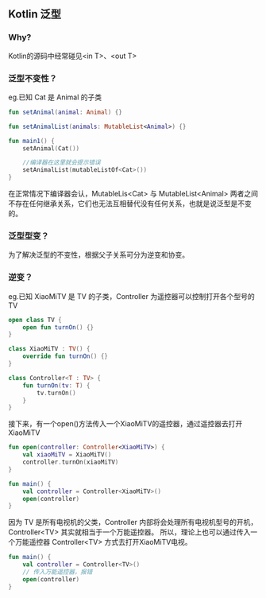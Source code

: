 ## Kotlin 泛型

### Why?
Kotlin的源码中经常碰见\<in T\>、\<out T\>

### 泛型不变性？
eg.已知 Cat 是 Animal 的子类
```kotlin
fun setAnimal(animal: Animal) {}

fun setAnimalList(animals: MutableList<Animal>) {}

fun main1() {
    setAnimal(Cat())

    //编译器在这里就会提示错误
    setAnimalList(mutableListOf<Cat>())
}
```
在正常情况下编译器会认，MutableLis\<Cat\> 与 MutableList\<Animal\> 两者之间不存在任何继承关系，它们也无法互相替代没有任何关系，也就是说泛型是不变的。

### 泛型型变？
为了解决泛型的不变性，根据父子关系可分为逆变和协变。

### 逆变？
eg.已知 XiaoMiTV 是 TV 的子类，Controller 为遥控器可以控制打开各个型号的TV
```kotlin
open class TV {
    open fun turnOn() {}
}

class XiaoMiTV : TV() {
    override fun turnOn() {}
}

class Controller<T : TV> {
    fun turnOn(tv: T) {
        tv.turnOn()
    }
}
```
接下来，有一个open()方法传入一个XiaoMiTV的遥控器，通过遥控器去打开XiaoMiTV
```kotlin
fun open(controller: Controller<XiaoMiTV>) {
    val xiaoMiTV = XiaoMiTV()
    controller.turnOn(xiaoMiTV)
}

fun main() {
    val controller = Controller<XiaoMiTV>()
    open(controller)
}
```
因为 TV 是所有电视机的父类，Controller 内部将会处理所有电视机型号的开机，Controller\<TV\> 其实就相当于一个万能遥控器。
所以，理论上也可以通过传入一个万能遥控器 Controller\<TV\> 方式去打开XiaoMiTV电视。
```kotlin
fun main() {
    val controller = Controller<TV>()
    // 传入万能遥控器，报错
    open(controller)
}
```



